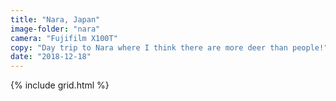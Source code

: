```yaml
---
title: "Nara, Japan"
image-folder: "nara"
camera: "Fujifilm X100T"
copy: "Day trip to Nara where I think there are more deer than people!"
date: "2018-12-18"
---
```


{% include grid.html %}

